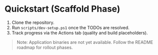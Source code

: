 # Quickstart (Scaffold Phase)

1. Clone the repository.
2. Run `scripts/dev-setup.ps1` once the TODOs are resolved.
3. Track progress via the Actions tab (quality and build placeholders).

> Note: Application binaries are not yet available. Follow the README roadmap for rollout phases.
